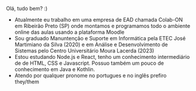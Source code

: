 Olá, tudo bem? :)

-  Atualmente eu trabalho em uma empresa de EAD chamada Colab-ON em Ribeirão Preto (SP) onde montamos e programamos todo o ambiente online das aulas usando a plataforma Moodle
-  Sou graduado Manuntenção e Suporte em Informática pela ETEC José Martimiano da Silva (2020) e em Análise e Desenvolvimento de Sistemas pelo Centro Universitário Moura Lacerda (2023)
-  Estou estudando Node.js e React, tenho um conhecimento intermediário de de HTML, CSS e Javascript. Possuo também um pouco de conhecimento em Java e Kothlin.
-  Atendo por qualquer pronome no portugues e no inglês prefiro they/them

